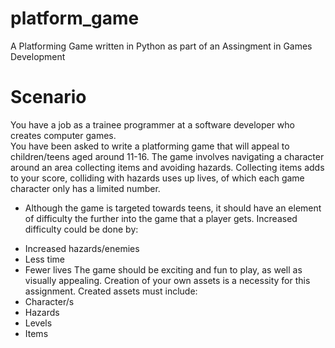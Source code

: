 # platform_game
A Platforming Game written in Python as part of an Assingment in Games Development


# Scenario
You have a job as a trainee programmer at a software developer who creates computer games.  
You have been asked to write a platforming game that will appeal to children/teens aged around 11-16.
The game involves navigating a character around an area collecting items and avoiding hazards.
Collecting items adds to your score, colliding with hazards uses up lives, of which each game character only has a limited number. 

- Although the game is targeted towards teens, it should have an element of difficulty the further into the game that a player gets. 
Increased difficulty could be done by:
*	Increased hazards/enemies
*	Less time
*	Fewer lives
The game should be exciting and fun to play, as well as visually appealing. Creation of your own assets is a necessity for this assignment. 
Created assets must include:
*	Character/s
*	Hazards
*	Levels
*	Items

